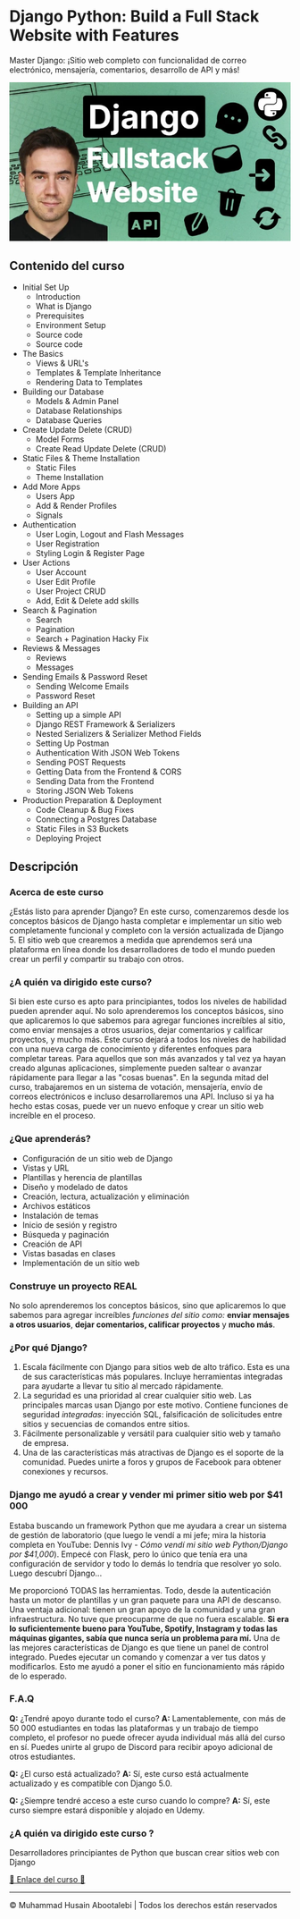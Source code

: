 <!-- ©©©©©©©©©©©©©©©©©©©©©©©© All Rights Are Reserved By Muhammad Husain Abootalebi ©©©©©©©©©©©©©©©©©©©©©©©©©©©©©©©©©© -->

# Django Python: Build a Full Stack Website with Features

Master Django: ¡Sitio web completo con funcionalidad de correo electrónico, mensajería, comentarios, desarrollo de API y más!

![Django Python: Build a Full Stack Website with Features](../../assets/Courses/Course%20Covers/0%20-%201%20-%20Django%20Complete%20Course.webp)

## Contenido del curso

- Initial Set Up
  - Introduction
  - What is Django
  - Prerequisites
  - Environment Setup
  - Source code
  - Source code
- The Basics
  - Views & URL's
  - Templates & Template Inheritance
  - Rendering Data to Templates
- Building our Database
  - Models & Admin Panel
  - Database Relationships
  - Database Queries
- Create Update Delete (CRUD)
  - Model Forms
  - Create Read Update Delete (CRUD)
- Static Files & Theme Installation
  - Static Files
  - Theme Installation
- Add More Apps
  - Users App
  - Add & Render Profiles
  - Signals
- Authentication
  - User Login, Logout and Flash Messages
  - User Registration
  - Styling Login & Register Page
- User Actions
  - User Account
  - User Edit Profile
  - User Project CRUD
  - Add, Edit & Delete add skills
- Search & Pagination
  - Search
  - Pagination
  - Search + Pagination Hacky Fix
- Reviews & Messages
  - Reviews
  - Messages
- Sending Emails & Password Reset
  - Sending Welcome Emails
  - Password Reset
- Building an API
  - Setting up a simple API
  - Django REST Framework & Serializers
  - Nested Serializers & Serializer Method Fields
  - Setting Up Postman
  - Authentication With JSON Web Tokens
  - Sending POST Requests
  - Getting Data from the Frontend & CORS
  - Sending Data from the Frontend
  - Storing JSON Web Tokens
- Production Preparation & Deployment
  - Code Cleanup & Bug Fixes
  - Connecting a Postgres Database
  - Static Files in S3 Buckets
  - Deploying Project

## Descripción

### Acerca de este curso

¿Estás listo para aprender Django? En este curso, comenzaremos desde los conceptos básicos de Django hasta completar e implementar un sitio web completamente funcional y completo con la versión actualizada de Django 5. El sitio web que crearemos a medida que aprendemos será una plataforma en línea donde los desarrolladores de todo el mundo pueden crear un perfil y compartir su trabajo con otros.

### ¿A quién va dirigido este curso?

Si bien este curso es apto para principiantes, todos los niveles de habilidad pueden aprender aquí. No solo aprenderemos los conceptos básicos, sino que aplicaremos lo que sabemos para agregar funciones increíbles al sitio, como enviar mensajes a otros usuarios, dejar comentarios y calificar proyectos, y mucho más. Este curso dejará a todos los niveles de habilidad con una nueva carga de conocimiento y diferentes enfoques para completar tareas. Para aquellos que son más avanzados y tal vez ya hayan creado algunas aplicaciones, simplemente pueden saltear o avanzar rápidamente para llegar a las "cosas buenas". En la segunda mitad del curso, trabajaremos en un sistema de votación, mensajería, envío de correos electrónicos e incluso desarrollaremos una API. Incluso si ya ha hecho estas cosas, puede ver un nuevo enfoque y crear un sitio web increíble en el proceso.

### ¿Que aprenderás?

- Configuración de un sitio web de Django
- Vistas y URL
- Plantillas y herencia de plantillas
- Diseño y modelado de datos
- Creación, lectura, actualización y eliminación
- Archivos estáticos
- Instalación de temas
- Inicio de sesión y registro
- Búsqueda y paginación
- Creación de API
- Vistas basadas en clases
- Implementación de un sitio web

### Construye un proyecto REAL

No solo aprenderemos los conceptos básicos, sino que aplicaremos lo que sabemos para agregar increíbles *funciones del sitio como:* **enviar mensajes a otros usuarios**, **dejar comentarios, calificar proyectos** y **mucho más**.

### ¿Por qué Django?

1. Escala fácilmente con Django para sitios web de alto tráfico. Esta es una de sus características más populares. Incluye herramientas integradas para ayudarte a llevar tu sitio al mercado rápidamente.
2. La seguridad es una prioridad al crear cualquier sitio web. Las principales marcas usan Django por este motivo. Contiene funciones de seguridad *integradas*: inyección SQL, falsificación de solicitudes entre sitios y secuencias de comandos entre sitios.
3. Fácilmente personalizable y versátil para cualquier sitio web y tamaño de empresa.
4. Una de las características más atractivas de Django es el soporte de la comunidad. Puedes unirte a foros y grupos de Facebook para obtener conexiones y recursos.

### Django me ayudó a crear y vender mi primer sitio web por $41 000

Estaba buscando un framework Python que me ayudara a crear un sistema de gestión de laboratorio (que luego le vendí a mi jefe; mira la historia completa en YouTube: Dennis Ivy - *Cómo vendí mi sitio web Python/Django por $41,000*). Empecé con Flask, pero lo único que tenía era una configuración de servidor y todo lo demás lo tendría que resolver yo solo. Luego descubrí Django...

Me proporcionó TODAS las herramientas. Todo, desde la autenticación hasta un motor de plantillas y un gran paquete para una API de descanso. Una ventaja adicional: tienen un gran apoyo de la comunidad y una gran infraestructura. No tuve que preocuparme de que no fuera escalable. **Si era lo suficientemente bueno para YouTube, Spotify, Instagram y todas las máquinas gigantes, sabía que nunca sería un problema para mí.** Una de las mejores características de Django es que tiene un panel de control integrado. Puedes ejecutar un comando y comenzar a ver tus datos y modificarlos. Esto me ayudó a poner el sitio en funcionamiento más rápido de lo esperado.

### F.A.Q

**Q:** ¿Tendré apoyo durante todo el curso?
**A:** Lamentablemente, con más de 50 000 estudiantes en todas las plataformas y un trabajo de tiempo completo, el profesor no puede ofrecer ayuda individual más allá del curso en sí. Puedes unirte al grupo de Discord para recibir apoyo adicional de otros estudiantes.

**Q:** ¿El curso está actualizado?
**A:** Sí, este curso está actualmente actualizado y es compatible con Django 5.0.

**Q:** ¿Siempre tendré acceso a este curso cuando lo compre?
**A:** Sí, este curso siempre estará disponible y alojado en Udemy.

### ¿A quién va dirigido este curso ?

Desarrolladores principiantes de Python que buscan crear sitios web con Django

[🔗 Enlace del curso 🔗](https://www.udemy.com/course/python-django-2021-complete-course/?srsltid=AfmBOopVFupKzL4elOACUlCj3sL3y0MfMEDuBnBg4iJQEUhwRzHPSFhU&couponCode=ST21MT121624)

---

© Muhammad Husain Abootalebi | Todos los derechos están reservados

<!-- ©©©©©©©©©©©©©©©©©©©©©©©© All Rights Are Reserved By Muhammad Husain Abootalebi ©©©©©©©©©©©©©©©©©©©©©©©©©©©©©©©©©© -->
